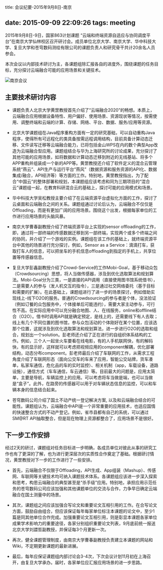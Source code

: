 title: 会议纪要-2015年9月8日-南京

date: 2015-09-09 22:09:26
tags: meeting
---


2015年9月8日-9日，国家863计划课题 “云端和终端资源自适应与协同调度平台”在南京大学仙林校区召开研讨会。成员单位北京大学、南京大学、华中科技大学、复旦大学和苍穹数码测绘有限公司的课题负责人和研究骨干共计20余名人员参会。


本次会议以内部技术研讨为主，各课题组除汇报各自的进度外，围绕课题的任务目标，充分探讨云端融合可能的应用场景和关键技术。

![南京会议](meeting-nanjing.jpg)



## 主要技术研讨内容


* 课题负责人北京大学黄罡教授首先介绍了“云端融合2020”的畅想。本质上，云端融合应用根据设备特性、用户偏好、使用场景、资源现状等情况，按需使用、调整终端和云端的计算、存储、网络、平台、数据、服务/应用等资源。


* 北京大学课题组在Java程序重构方面有一定的研究基础，可以自动重构Java程序，使得所有可远程化的类具备按需远程调用结构，目前具备计算动态迁移、文件读写迁移等云端融合能力，已将包括金山WPS在内的数个典型App改造为云端融合型应用。课题组结合与华为上海研究所的讨论成果，充分探讨了其他可能的应用场景，如将数据和计算动态迁移到附近的无线基站、将多个APP重构并组装成一个新的APP等。黄罡教授还介绍了软件定义的混合云管理系统“燕云”、API生产与运行平台“燕风”（数据资源和服务资源的API化、数据集成/融合，API经济等）等方面的工作。特别地，黄罡教授指出，为了配合“中国云”的整体部署和规划，本课题组应该考虑和同为三期项目的“混合云”课题组一起，在教育科研混合云的基础上，探讨可能的应用模式和场景。

* 华中科技大学吴松教授主要介绍了在云端资源平台虚拟化方面的工作，探讨了云桌面和云端融合之间的关系。课题组通过讨论后认为，云端融合不仅仅是Offloading，而是有更加广阔的应用场景。围绕这个出发，根据每家单位的工作进行应用场景的头脑风暴。

* 南京大学曹春副教授介绍了终端资源平台上实现的sensor offloading的工作，即，通过将一部终端的传感数据迁移到另一部终端，实现两个或多个终端之间的协同，并介绍了一个游戏的实例。课题组在该工作的基础上，就终端资源平台中其他的场景进行充分探讨，例如，Sensor as a Service：滴滴打车，获取打车人的信息，可以把坐车的手机信息offloading到指定的手机上，共享位置等传感器信息。

* 复旦大学彭鑫副教授介绍了Crowd-Service的工作Mobi-Goal，基于移动众包（Crowdsourcing）思想，将人当做传感器，涉及到优化选取算法和规划算法。Mobi-Goal分为三类，一是直接的API调用（直接使用图书馆系统借书），二是需要人的参与（发人机交互的指令），三是通过社交网络委托（基于目标和需要的扩展）。在此基础上，课题组进行了进一步的场景探讨，例如借助实现线上-线下O2O的服务。普通的Crowdsourcing的参与者是个体，没法验证（例如订餐的众包服务中，个体接单后可能违约），需要大家主动参与，可行性不高。在实际应用中可以充分融合地图、人、在线服务，online和offline结合（O2O）。借书时调用API就是确定预定，是线上的，还需要线下有人去取；线上有几个不同位置的图书馆，参与众包活动的个体刚好在某个位置，应该选那个位置，这就涉及到优化选取算法和规划算法，进一步进行O2O的选取和组合，规划出一个solution。彭老师还介绍了正在进行的自组织体系结构的工作。例如，三个人一起坐火车要看在线电影，有的人手机联网快，有的解码快，有的显示好，这样就可以考虑把视频应用的component解耦，优化部署结构，动态分布component。彭老师最后介绍了车联网的工作，从需求工程角度介绍了车联网形态（面向公交车的车来了应用，智能公交站牌，货车凑单，私家车通信，危化品的车的实时监控）、相关机制（app，车载设备，道路设施），通信方式（车车通信，车云通信）等。目前最大的问题是，应用太简单，主要是导航，车辆监控上的应用。可以考虑将车当做是端，也可以当做是“盒子”。此外，在路旁的传感器可以用于对车辆状态信息的监控，可以和车辆本身的信息结合起来。


* 苍穹数码公司介绍了国土不动产统一登记解决方案, 以及和云端融合结合的可能性。课题组认为，云端融合中API是一个非常重要的应用技术，也适应国情的快速整合方式的不动产登记。例如，省市县都有自己的系统，可以通过SM@RT API抽取整合，但是现在物理上资源都整合了，应用场景不是很好。

## 下一步工作安排

经过2天的研讨，课题组对任务目标进一步明确，各成员单位对彼此从事的研究工作也有了更深的了解，也为进行更深层次的实质性合作奠定了基础。根据研讨情况，黄罡教授对下一步的工作进行了一些安排。

- 首先，云端融合不仅限于Offloading，API生成、App组装（Mashup）、传感网、车联网等关键技术均可纳入课题技术体系。各课题组应该进一步深入探索和思考，构思云端融合的典型甚至是“杀手级”应用。特别地，承担应用示范任务的苍穹数码公司应该加强和其他课题单位的交流与合作，力争早日确定云端融合在国土测量中的场景。

- 其次，课题组之间应该加强合写论文和重要论文互相引用的工作。在合写论文方面，鼓励自由组合，但应该保证每年每家单位标注本课题的论文中，至少1篇是同其他单位合作完成。加强重要论文互相引用，则是彰显本课题各家单位成果学术影响力的重要途径，各家分别组织重要论文列表，9月底前统一报送北京大学刘譞哲副教授，并保证每3个月更新一次。

- 再次，健全课题管理制度，由南京大学曹春副教授负责建立本课题的网站和Wiki，不定期更新课题的最新进展。

- 最后，每年应保证课题组内部讨论会3-4次，下次会议计划11月初在上海召开，由复旦大学承办。届时，各家单位应汇报应用场景的进一步思路。


